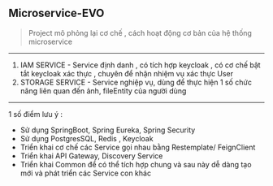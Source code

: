 Microservice-EVO
---
> Project mô phỏng lại cơ chế , cách hoạt động cơ bản của hệ thống microservice 
---
1. IAM SERVICE - Service định danh , có tích hợp keycloak , có cơ chế bật tắt keycloak xác thực , chuyên để nhận nhiệm vụ xác thực User
2. STORAGE SERVICE - Service nghiệp vụ, dùng để thực hiện 1 số chức năng liên quan đến ảnh, fileEntity của người dùng 
---
1 số điểm lưu ý :
  + Sử dụng SpringBoot, Spring Eureka, Spring Security
  + Sử dụng PostgresSQL, Redis , Keycloak
  + Triển khai cơ chế các Service gọi nhau bằng Restemplate/ FeignClient
  + Triển khai API Gateway, Discovery Service
  + Triển khai Common để có thể tích hợp chung và sau này dễ dàng tạo mới và phát triển các Service con khác
    

